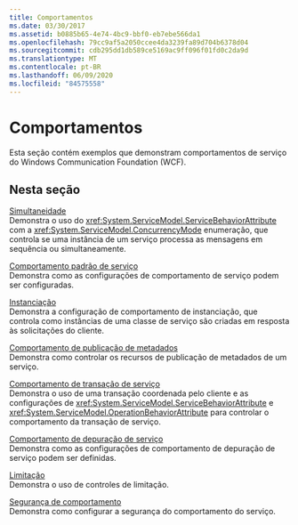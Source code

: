 ```yaml
---
title: Comportamentos
ms.date: 03/30/2017
ms.assetid: b0885b65-4e74-4bc9-bbf0-eb7ebe566da1
ms.openlocfilehash: 79cc9af5a2050ccee4da3239fa89d704b6378d04
ms.sourcegitcommit: cdb295dd1db589ce5169ac9ff096f01fd0c2da9d
ms.translationtype: MT
ms.contentlocale: pt-BR
ms.lasthandoff: 06/09/2020
ms.locfileid: "84575558"
---
```

# <a name="behaviors"></a>Comportamentos
Esta seção contém exemplos que demonstram comportamentos de serviço do Windows Communication Foundation (WCF).  
  
## <a name="in-this-section"></a>Nesta seção  
 [Simultaneidade](concurrency.md)  
 Demonstra o uso do <xref:System.ServiceModel.ServiceBehaviorAttribute> com a <xref:System.ServiceModel.ConcurrencyMode> enumeração, que controla se uma instância de um serviço processa as mensagens em sequência ou simultaneamente.  
  
 [Comportamento padrão de serviço](default-service-behavior.md)  
 Demonstra como as configurações de comportamento de serviço podem ser configuradas.  
  
 [Instanciação](instancing.md)  
 Demonstra a configuração de comportamento de instanciação, que controla como instâncias de uma classe de serviço são criadas em resposta às solicitações do cliente.  
  
 [Comportamento de publicação de metadados](metadata-publishing-behavior.md)  
 Demonstra como controlar os recursos de publicação de metadados de um serviço.  
  
 [Comportamento de transação de serviço](service-transaction-behavior.md)  
 Demonstra o uso de uma transação coordenada pelo cliente e as configurações de <xref:System.ServiceModel.ServiceBehaviorAttribute> e <xref:System.ServiceModel.OperationBehaviorAttribute> para controlar o comportamento da transação de serviço.  
  
 [Comportamento de depuração de serviço](service-debug-behavior.md)  
 Demonstra como as configurações de comportamento de depuração de serviço podem ser definidas.  
  
 [Limitação](throttling.md)  
 Demonstra o uso de controles de limitação.  
  
 [Segurança de comportamento](behavior-security.md)  
 Demonstra como configurar a segurança do comportamento do serviço.
